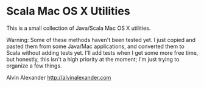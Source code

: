 # Scala Mac OS X Utilities

This is a small collection of Java/Scala Mac OS X utilities.

Warning: Some of these methods haven't been tested yet. I just copied
and pasted them from some Java/Mac applications, and converted them to
Scala without adding tests yet. I'll add tests when I get some more free
time, but honestly, this isn't a high priority at the moment; I'm just
trying to organize a few things.

Alvin Alexander
http://alvinalexander.com

